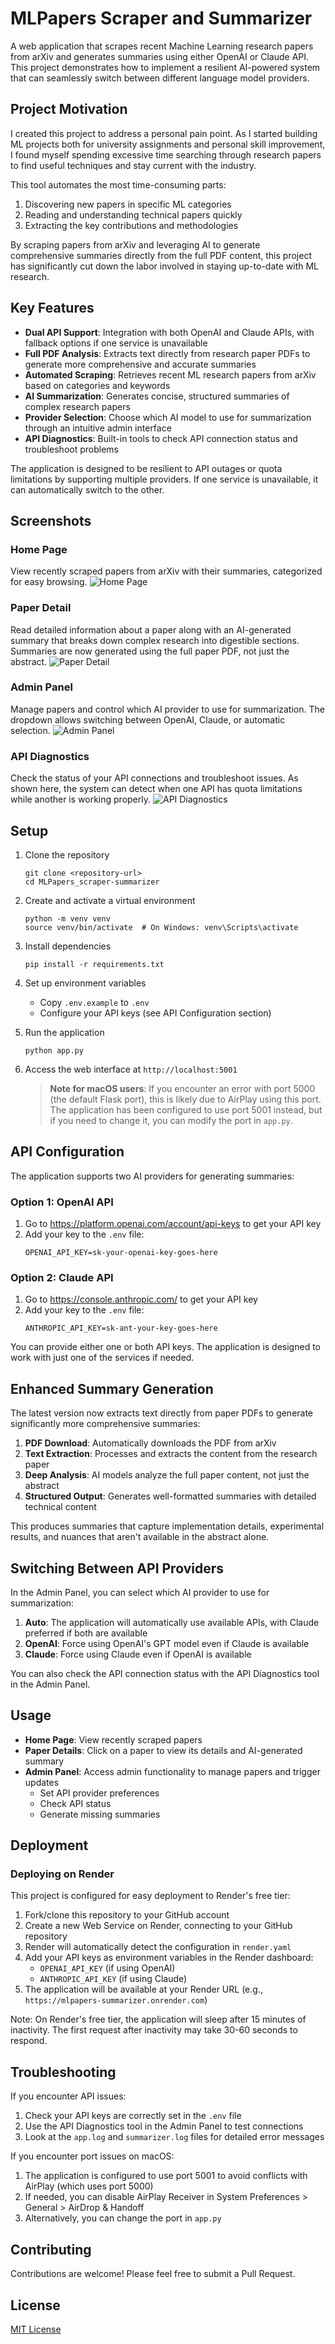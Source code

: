 # MLPapers Scraper and Summarizer

A web application that scrapes recent Machine Learning research papers from arXiv and generates summaries using either OpenAI or Claude API. This project demonstrates how to implement a resilient AI-powered system that can seamlessly switch between different language model providers.

## Project Motivation

I created this project to address a personal pain point. As I started building ML projects both for university assignments and personal skill improvement, I found myself spending excessive time searching through research papers to find useful techniques and stay current with the industry. 

This tool automates the most time-consuming parts:
1. Discovering new papers in specific ML categories
2. Reading and understanding technical papers quickly
3. Extracting the key contributions and methodologies

By scraping papers from arXiv and leveraging AI to generate comprehensive summaries directly from the full PDF content, this project has significantly cut down the labor involved in staying up-to-date with ML research.

## Key Features

- **Dual API Support**: Integration with both OpenAI and Claude APIs, with fallback options if one service is unavailable
- **Full PDF Analysis**: Extracts text directly from research paper PDFs to generate more comprehensive and accurate summaries
- **Automated Scraping**: Retrieves recent ML research papers from arXiv based on categories and keywords
- **AI Summarization**: Generates concise, structured summaries of complex research papers
- **Provider Selection**: Choose which AI model to use for summarization through an intuitive admin interface
- **API Diagnostics**: Built-in tools to check API connection status and troubleshoot problems

The application is designed to be resilient to API outages or quota limitations by supporting multiple providers. If one service is unavailable, it can automatically switch to the other.

## Screenshots

### Home Page
View recently scraped papers from arXiv with their summaries, categorized for easy browsing.
![Home Page](screenshots/home_page.png)

### Paper Detail
Read detailed information about a paper along with an AI-generated summary that breaks down complex research into digestible sections. Summaries are now generated using the full paper PDF, not just the abstract.
![Paper Detail](screenshots/paper_detail.png)

### Admin Panel
Manage papers and control which AI provider to use for summarization. The dropdown allows switching between OpenAI, Claude, or automatic selection.
![Admin Panel](screenshots/admin_panel.png)

### API Diagnostics
Check the status of your API connections and troubleshoot issues. As shown here, the system can detect when one API has quota limitations while another is working properly.
![API Diagnostics](screenshots/api_diagnostics.png)

## Setup

1. Clone the repository
   ```
   git clone <repository-url>
   cd MLPapers_scraper-summarizer
   ```

2. Create and activate a virtual environment
   ```
   python -m venv venv
   source venv/bin/activate  # On Windows: venv\Scripts\activate
   ```

3. Install dependencies
   ```
   pip install -r requirements.txt
   ```

4. Set up environment variables
   - Copy `.env.example` to `.env`
   - Configure your API keys (see API Configuration section)

5. Run the application
   ```
   python app.py
   ```
   
6. Access the web interface at `http://localhost:5001`

   > **Note for macOS users**: If you encounter an error with port 5000 (the default Flask port), this is likely due to AirPlay using this port. The application has been configured to use port 5001 instead, but if you need to change it, you can modify the port in `app.py`.

## API Configuration

The application supports two AI providers for generating summaries:

### Option 1: OpenAI API
1. Go to https://platform.openai.com/account/api-keys to get your API key
2. Add your key to the `.env` file:
   ```
   OPENAI_API_KEY=sk-your-openai-key-goes-here
   ```

### Option 2: Claude API
1. Go to https://console.anthropic.com/ to get your API key
2. Add your key to the `.env` file:
   ```
   ANTHROPIC_API_KEY=sk-ant-your-key-goes-here
   ```

You can provide either one or both API keys. The application is designed to work with just one of the services if needed.

## Enhanced Summary Generation

The latest version now extracts text directly from paper PDFs to generate significantly more comprehensive summaries:

1. **PDF Download**: Automatically downloads the PDF from arXiv
2. **Text Extraction**: Processes and extracts the content from the research paper
3. **Deep Analysis**: AI models analyze the full paper content, not just the abstract
4. **Structured Output**: Generates well-formatted summaries with detailed technical content

This produces summaries that capture implementation details, experimental results, and nuances that aren't available in the abstract alone.

## Switching Between API Providers

In the Admin Panel, you can select which AI provider to use for summarization:

1. **Auto**: The application will automatically use available APIs, with Claude preferred if both are available
2. **OpenAI**: Force using OpenAI's GPT model even if Claude is available
3. **Claude**: Force using Claude even if OpenAI is available

You can also check the API connection status with the API Diagnostics tool in the Admin Panel.

## Usage

- **Home Page**: View recently scraped papers
- **Paper Details**: Click on a paper to view its details and AI-generated summary
- **Admin Panel**: Access admin functionality to manage papers and trigger updates
  - Set API provider preferences
  - Check API status
  - Generate missing summaries

## Deployment

### Deploying on Render

This project is configured for easy deployment to Render's free tier:

1. Fork/clone this repository to your GitHub account
2. Create a new Web Service on Render, connecting to your GitHub repository
3. Render will automatically detect the configuration in `render.yaml`
4. Add your API keys as environment variables in the Render dashboard:
   - `OPENAI_API_KEY` (if using OpenAI)
   - `ANTHROPIC_API_KEY` (if using Claude)
5. The application will be available at your Render URL (e.g., `https://mlpapers-summarizer.onrender.com`)

Note: On Render's free tier, the application will sleep after 15 minutes of inactivity. The first request after inactivity may take 30-60 seconds to respond.

## Troubleshooting

If you encounter API issues:

1. Check your API keys are correctly set in the `.env` file
2. Use the API Diagnostics tool in the Admin Panel to test connections
3. Look at the `app.log` and `summarizer.log` files for detailed error messages

If you encounter port issues on macOS:
1. The application is configured to use port 5001 to avoid conflicts with AirPlay (which uses port 5000)
2. If needed, you can disable AirPlay Receiver in System Preferences > General > AirDrop & Handoff
3. Alternatively, you can change the port in `app.py`

## Contributing

Contributions are welcome! Please feel free to submit a Pull Request.

## License

[MIT License](LICENSE) 
